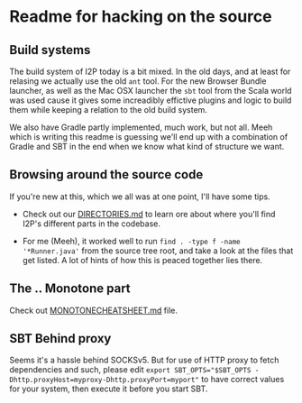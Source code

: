# Readme for hacking on the source

## Build systems
The build system of I2P today is a bit mixed. 
In the old days, and at least for relasing we actually use
the old `ant` tool. For the new Browser Bundle launcher, as 
well as the Mac OSX launcher the `sbt` tool from the Scala 
world was used cause it gives some increadibly effictive plugins
and logic to build them while keeping a relation to the old build 
system.

We also have Gradle partly implemented, much work, but not all. Meeh 
which is writing this readme is guessing we'll end up with a combination
of Gradle and SBT in the end when we know what kind of structure we want.


## Browsing around the source code

If you're new at this, which we all was at one point, I'll have some tips.

* Check out our [DIRECTORIES.md](DIRECTORIES.md) to learn ore 
about where you'll find I2P's different parts in the codebase.

* For me (Meeh), it worked well to run `find . -type f -name '*Runner.java'` 
from the source tree root, and take a look at the files that get listed. A lot 
of hints of how this is peaced together lies there.


## The .. Monotone part

Check out [MONOTONECHEATSHEET.md](MONOTONECHEATSHEET.md) file.

## SBT Behind proxy

Seems it's a hassle behind SOCKSv5. But for use of HTTP proxy to fetch 
dependencies and such, please edit `export SBT_OPTS="$SBT_OPTS -Dhttp.proxyHost=myproxy-Dhttp.proxyPort=myport"` 
to have correct values for your system, then execute it before you start SBT.
